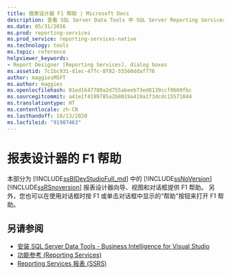 ```yaml
---
title: 报表设计器 F1 帮助 | Microsoft Docs
description: 查看 SQL Server Data Tools 中 SQL Server Reporting Services 报表设计器向导、视图和对话框的 F1 帮助的相关信息。
ms.date: 05/31/2016
ms.prod: reporting-services
ms.prod_service: reporting-services-native
ms.technology: tools
ms.topic: reference
helpviewer_keywords:
- Report Designer [Reporting Services], dialog boxes
ms.assetid: 7c1bc931-d1ec-47fc-8f82-55560ddaf776
author: maggiesMSFT
ms.author: maggies
ms.openlocfilehash: 81ed1647780a2d755abeeb73ed8139ccf0660fbc
ms.sourcegitcommit: a41e1f4199785a2b8019a419a1f3dcdc15571044
ms.translationtype: HT
ms.contentlocale: zh-CN
ms.lasthandoff: 10/13/2020
ms.locfileid: "91987463"
---
```

# <a name="report-designer-f1-help"></a>报表设计器的 F1 帮助
  本部分为 [!INCLUDE[ssBIDevStudioFull_md](../../includes/ssbidevstudiofull-md.md)] 中的 [!INCLUDE[ssNoVersion](../../includes/ssnoversion-md.md)] [!INCLUDE[ssRSnoversion](../../includes/ssrsnoversion-md.md)] 报表设计器向导、视图和对话框提供 F1 帮助。 另外，您也可以在使用对话框时按 F1 或单击对话框中显示的“帮助”按钮来打开 F1 帮助。  
  
## <a name="see-also"></a>另请参阅  
+ [安装 SQL Server Data Tools - Business Intelligence for Visual Studio](/previous-versions/sql/)
+ [功能参考 (Reporting Services)](../../reporting-services/feature-reference-reporting-services.md)
+ [Reporting Services 报表 (SSRS)](../../reporting-services/reports/reporting-services-reports-ssrs.md) 
   
  
